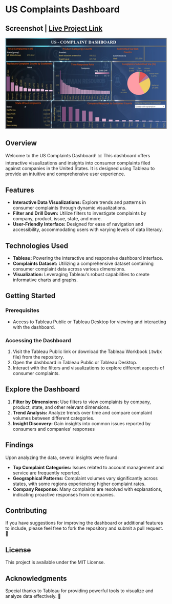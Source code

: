# US Complaints Dashboard

## Screenshot | [Live Project Link](https://public.tableau.com/views/USComplaintsDashboard/Dashboard1?:language=en-US&:sid=&:redirect=auth&:display_count=n&:origin=viz_share_link)

![US Complaints Dashboard](US_Complaints.jpg)

## Overview

Welcome to the US Complaints Dashboard! 📊 This dashboard offers interactive visualizations and insights into consumer complaints filed against companies in the United States. It is designed using Tableau to provide an intuitive and comprehensive user experience.

## Features

- **Interactive Data Visualizations:** Explore trends and patterns in consumer complaints through dynamic visualizations.
- **Filter and Drill Down:** Utilize filters to investigate complaints by company, product, issue, state, and more.
- **User-Friendly Interface:** Designed for ease of navigation and accessibility, accommodating users with varying levels of data literacy.

## Technologies Used

- **Tableau:** Powering the interactive and responsive dashboard interface.
- **Complaints Dataset:** Utilizing a comprehensive dataset containing consumer complaint data across various dimensions.
- **Visualization:** Leveraging Tableau's robust capabilities to create informative charts and graphs.

## Getting Started

### Prerequisites

- Access to Tableau Public or Tableau Desktop for viewing and interacting with the dashboard.

### Accessing the Dashboard

1. Visit the Tableau Public link or download the Tableau Workbook (.twbx file) from the repository.
2. Open the dashboard in Tableau Public or Tableau Desktop.
3. Interact with the filters and visualizations to explore different aspects of consumer complaints.

## Explore the Dashboard

1. **Filter by Dimensions:** Use filters to view complaints by company, product, state, and other relevant dimensions.
2. **Trend Analysis:** Analyze trends over time and compare complaint volumes between different categories.
3. **Insight Discovery:** Gain insights into common issues reported by consumers and companies' responses

## Findings

Upon analyzing the data, several insights were found:

- **Top Complaint Categories:** Issues related to account management and service are frequently reported.
- **Geographical Patterns:** Complaint volumes vary significantly across states, with some regions experiencing higher complaint rates.
- **Company Response:** Many complaints are resolved with explanations, indicating proactive responses from companies.

## Contributing

If you have suggestions for improving the dashboard or additional features to include, please feel free to fork the repository and submit a pull request. 🚀

## License

This project is available under the MIT License.

## Acknowledgments

Special thanks to Tableau for providing powerful tools to visualize and analyze data effectively. 🙌
